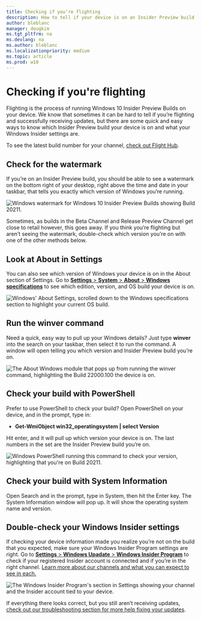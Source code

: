 ```yaml
---
title: Checking if you're flighting
description: How to tell if your device is on an Insider Preview build
author: bleblanc
manager: dougkim
ms.tgt_pltfrm: na
ms.devlang: na
ms.author: bleblanc
ms.localizationpriority: medium
ms.topic: article
ms.prod: w10
---
```


# Checking if you're flighting
Flighting is the process of running Windows 10 Insider Preview Builds on your device. We know that sometimes it can be hard to tell if you’re flighting and successfully receiving updates, but there are some quick and easy ways to know which Insider Preview build your device is on and what your Windows Insider settings are.

To see the latest build number for your channel, [check out Flight Hub](./flight-hub/index.md).

## Check for the watermark

If you’re on an Insider Preview build, you should be able to see a watermark on the bottom right of your desktop, right above the time and date in your taskbar, that tells you exactly which version of Windows you’re running.

![Windows watermark for Windows 10 Insider Preview Builds showing Build 20211.](images/Watermark.jpg "Windows Insider watermark on desktop.")

Sometimes, as builds in the Beta Channel and Release Preview Channel get close to retail however, this goes away. If you think you’re flighting but aren’t seeing the watermark, double-check which version you’re on with one of the other methods below.

## Look at About in Settings

You can also see which version of Windows your device is on in the About section of Settings. Go to [**Settings** > **System** > **About** > **Windows specifications**](https://aka.ms/AboutSettings) to see which edition, version, and OS build your device is on.

![Windows' About Settings, scrolled down to the Windows specifications section to highlight your current OS build.](images/About-w11.jpg "Windows About Settings page.")

## Run the winver command

Need a quick, easy way to pull up your Windows details? Just type **winver** into the search on your taskbar, then select it to run the command. A window will open telling you which version and Insider Preview build you’re on.

![The About Windows module that pops up from running the winver command, highlighting the Build 22000.100 the device is on.](images/winver-w11.jpg "Windows About dialog box.")

## Check your build with PowerShell

Prefer to use PowerShell to check your build? Open PowerShell on your device, and in the prompt, type in:

* **Get-WmiObject win32_operatingsystem | select Version**

Hit enter, and it will pull up which version your device is on. The last numbers in the set are the Insider Preview build you’re on.

![Windows PowerShell running this command to check your version, highlighting that you're on Build 20211.](images/Powershell.jpg "Channels overview and how rings move to them.")

## Check your build with System Information

Open Search and in the prompt, type in System, then hit the Enter key. The System Information window will pop up. It will show the operating system name and version.


## Double-check your Windows Insider settings

If checking your device information made you realize you’re not on the build that you expected, make sure your Windows Insider Program settings are right. Go to [**Settings** > **Windows Upadate** > **Windows Insider Program**](https://aka.ms/WIPSettings) to check if your registered Insider account is connected and if you’re in the right channel. [Learn more about our channels and what you can expect to see in each.](./flighting.md)

![The Windows Insider Program's section in Settings showing your channel and the Insider account tied to your device.](images/WIP-settings-w11.jpg "Windows Insider Program Settings page.")

If everything there looks correct, but you still aren’t receiving updates, [check out our troubleshooting section for more help fixing your updates](./troubleshooting.md#not-receiving-updates).
